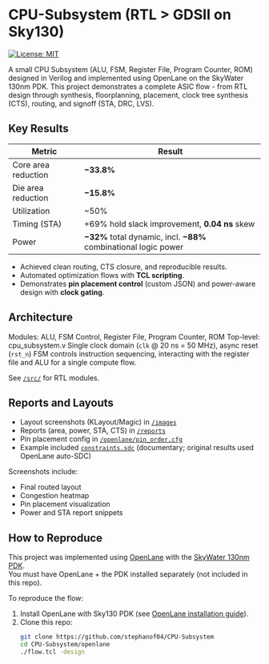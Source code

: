 # CPU-Subsystem (RTL > GDSII on Sky130)
[![License: MIT](https://img.shields.io/badge/License-MIT-green.svg)](LICENSE)

A small CPU Subsystem (ALU, FSM, Register File, Program Counter, ROM) designed in Verilog and implemented using OpenLane on the SkyWater 130nm PDK.
This project demonstrates a complete ASIC flow - from RTL design through synthesis, floorplanning, placement, clock tree synthesis (CTS), routing, and signoff (STA, DRC, LVS).

## Key Results
| Metric                | Result             |
|-----------------------|--------------------|
| Core area reduction   | **−33.8%**         |
| Die area reduction    | **−15.8%**         |
| Utilization           | ~50%               |
| Timing (STA)          | +69% hold slack improvement, **0.04 ns** skew |
| Power                 | **−32%** total dynamic, incl. **−88%** combinational logic power |

* Achieved clean routing, CTS closure, and reproducible results.
* Automated optimization flows with **TCL scripting**.
* Demonstrates **pin placement control** (custom JSON) and power-aware design with **clock gating**.

## Architecture
Modules: ALU, FSM Control, Register File, Program Counter, ROM
Top-level: cpu_subsystem.v
Single clock domain (`clk` @ 20 ns = 50 MHz), async reset (`rst_n`)
FSM controls instruction sequencing, interacting with the register file and ALU for a single compute flow.

See [`/src/`](src) for RTL modules.

## Reports and Layouts
- Layout screenshots (KLayout/Magic) in [`/images`](images)  
- Reports (area, power, STA, CTS) in [`/reports`](reports)  
- Pin placement config in [`/openlane/pin_order.cfg`](openlane/pin_order.cfg)  
- Example included [`constraints.sdc`](openlane/constraints.sdc) (documentary; original results used OpenLane auto-SDC)

Screenshots include:
- Final routed layout
- Congestion heatmap
- Pin placement visualization
- Power and STA report snippets

## How to Reproduce
This project was implemented using [OpenLane](https://github.com/The-OpenROAD-Project/OpenLane) with the [SkyWater 130nm PDK](https://github.com/google/skywater-pdk).  
You must have OpenLane + the PDK installed separately (not included in this repo).

To reproduce the flow:
1. Install OpenLane with Sky130 PDK (see [OpenLane installation guide](https://github.com/The-OpenROAD-Project/OpenLane)).  
2. Clone this repo:
   ```bash
   git clone https://github.com/stephanof04/CPU-Subsystem
   cd CPU-Subsystem/openlane
   ./flow.tcl -design
